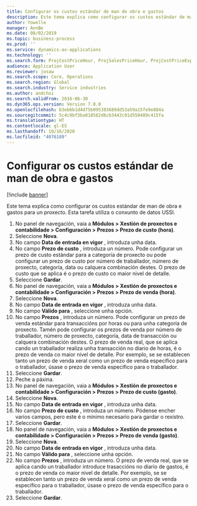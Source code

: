 ```yaml
---
title: Configurar os custos estándar de man de obra e gastos
description: Este tema explica como configurar os custos estándar de man de obra e gastos para un proxecto.
author: Yowelle
manager: AnnBe
ms.date: 08/02/2019
ms.topic: business-process
ms.prod: ''
ms.service: dynamics-ax-applications
ms.technology: ''
ms.search.form: ProjCostPriceHour, ProjSalesPriceHour, ProjCostPriceExpense, ProjSalesPriceCost
audience: Application User
ms.reviewer: josaw
ms.search.scope: Core, Operations
ms.search.region: Global
ms.search.industry: Service industries
ms.author: andchoi
ms.search.validFrom: 2016-06-30
ms.dyn365.ops.version: Version 7.0.0
ms.openlocfilehash: b3eb6b1d4d75b095383689dd53a59a15fe9e884a
ms.sourcegitcommit: 5c4c9bf3ba018562d6cb3443c01d550489c415fa
ms.translationtype: HT
ms.contentlocale: gl-ES
ms.lasthandoff: 10/16/2020
ms.locfileid: "4076189"
---
```

# <a name="configure-standard-costs-for-labor-and-expenses"></a>Configurar os custos estándar de man de obra e gastos

[!include [banner](../../includes/banner.md)]

Este tema explica como configurar os custos estándar de man de obra e gastos para un proxecto. Esta tarefa utiliza o conxunto de datos USSI.

1. No panel de navegación, vaia a **Módulos > Xestión de proxectos e contabilidade > Configuración > Prezos > Prezo de custo (hora)**.
2. Seleccione **Nova**.
3. No campo **Data de entrada en vigor** , introduza unha data.
4. No campo **Prezo de custo** , introduza un número. Pode configurar un prezo de custo estándar para a categoría de proxecto ou pode configurar un prezo de custo por número de traballador, número de proxecto, categoría, data ou calquera combinación destes. O prezo de custo que se aplica é o prezo de custo co maior nivel de detalle.  
5. Seleccione **Gardar**.
6. No panel de navegación, vaia a **Módulos > Xestión de proxectos e contabilidade > Configuración > Prezos > Prezo de venda (hora)**.
7. Seleccione **Nova**.
8. No campo **Data de entrada en vigor** , introduza unha data.
9. No campo **Válido para** , seleccione unha opción.
10. No campo **Prezos** , introduza un número. Pode configurar un prezo de venda estándar para transaccións por horas ou para unha categoría de proxecto. Tamén pode configurar os prezos de venda por número de traballador, número de proxecto, categoría, data de transacción ou calquera combinación destes. O prezo de venda real, que se aplica cando un traballador realiza unha transacción no diario de horas, é o prezo de venda co maior nivel de detalle. Por exemplo, se se establecen tanto un prezo de venda xeral como un prezo de venda específico para o traballador, úsase o prezo de venda específico para o traballador.  
11. Seleccione **Gardar**.
12. Peche a páxina.
13. No panel de navegación, vaia a **Módulos > Xestión de proxectos e contabilidade > Configuración > Prezos > Prezo de custo (gasto)**.
14. Seleccione **Nova**.
15. No campo **Data de entrada en vigor** , introduza unha data.
16. No campo **Prezo de custo** , introduza un número. Pódense encher varios campos, pero este é o mínimo necesario para gardar o rexistro.  
17. Seleccione **Gardar**.
18. No panel de navegación, vaia a **Módulos > Xestión de proxectos e contabilidade > Configuración > Prezos > Prezo de venda (gasto)**.
19. Seleccione **Nova**.
20. No campo **Data de entrada en vigor** , introduza unha data.
21. No campo **Válido para** , seleccione unha opción.
22. No campo **Prezos** , introduza un número. O prezo de venda real, que se aplica cando un traballador introduce trasaccións no diario de gastos, é o prezo de venda co maior nivel de detalle. Por exemplo, se se establecen tanto un prezo de venda xeral como un prezo de venda específico para o traballador, úsase o prezo de venda específico para o traballador.  
23. Seleccione **Gardar**.

